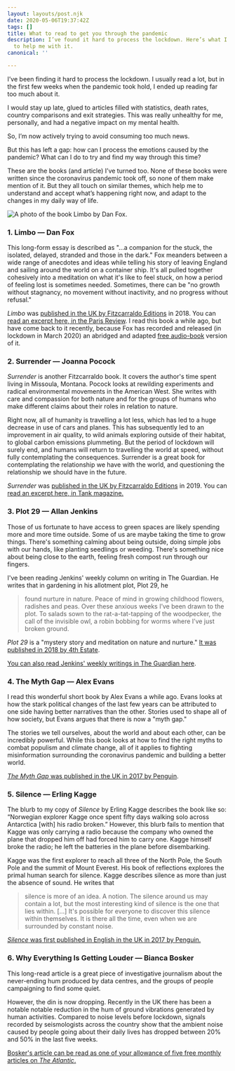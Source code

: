 ```yaml
---
layout: layouts/post.njk
date: 2020-05-06T19:37:42Z
tags: []
title: What to read to get you through the pandemic
description: I’ve found it hard to process the lockdown. Here’s what I’ve been reading
  to help me with it.
canonical: ''

---
```

I’ve been finding it hard to process the lockdown. I usually read a lot, but in the first few weeks when the pandemic took hold, I ended up reading far too much about it.

I would stay up late, glued to articles filled with statistics, death rates, country comparisons and exit strategies. This was really unhealthy for me, personally, and had a negative impact on my mental health.

So, I’m now actively trying to avoid consuming too much news.

But this has left a gap: how can I process the emotions caused by the pandemic? What can I do to try and find my way through this time?

These are the books (and article) I’ve turned too. None of these books were written since the coronavirus pandemic took off, so none of them make mention of it. But they all touch on similar themes, which help me to understand and accept what’s happening right now, and adapt to the changes in my daily way of life.

![A photo of the  book Limbo by Dan Fox.](https://cdn-images-1.medium.com/max/1600/1*EhTWcwSw-_w88FsXf0k2Fg.png)

### 1. Limbo — Dan Fox

This long-form essay is described as "...a companion for the stuck, the isolated, delayed, stranded and those in the dark." Fox meanders between a wide range of anecdotes and ideas while telling his story of leaving England and sailing around the world on a container ship. It's all pulled together cohesively into a meditation on what it's like to feel stuck, on how a period of feeling lost is sometimes needed. Sometimes, there can be "no growth without stagnancy, no movement without inactivity, and no progress without refusal."

_Limbo_ was [published in the UK by Fitzcarraldo Editions](https://fitzcarraldoeditions.com/books/limbo-1) in 2018. You can [read an excerpt here, in the Paris Review](https://www.theparisreview.org/blog/2019/05/02/stuck-in-limbo/). I read this book a while ago, but have come back to it recently, because Fox has recorded and released (in lockdown in March 2020) an abridged and adapted [free audio-book](https://soundcloud.com/danfoxx/sets/dan-fox-limbo) version of it.

### 2. Surrender — Joanna Pocock

_Surrender_ is another Fitzcarraldo book. It covers the author's time spent living in Missoula, Montana. Pocock looks at rewilding experiments and radical environmental movements in the American West. She writes with care and compassion for both nature and for the groups of humans who make different claims about their roles in relation to nature.

Right now, all of humanity is travelling a lot less, which has led to a huge decrease in use of cars and planes. This has subsequently led to an improvement in air quality, to wild animals exploring outside of their habitat, to global carbon emissions plummeting. But the period of lockdown will surely end, and humans will return to travelling the world at speed, without fully contemplating the consequences. Surrender is a great book for contemplating the relationship we have with the world, and questioning the relationship we should have in the future.

_Surrender_ was [published in the UK by Fitzcarraldo Editions](https://fitzcarraldoeditions.com/books/surrender) in 2019. You can [read an excerpt here, in Tank magazine.](https://tankmagazine.com/tank/2019/05/surrender/)

### 3. Plot 29 — Allan Jenkins

Those of us fortunate to have access to green spaces are likely spending more and more time outside. Some of us are maybe taking the time to grow things. There's something calming about being outside, doing simple jobs with our hands, like planting seedlings or weeding. There's something nice about being close to the earth, feeling fresh compost run through our fingers.

I've been reading Jenkins' weekly column on writing in The Guardian. He writes that in gardening in his allotment plot, Plot 29, he

> found nurture in nature. Peace of mind in growing childhood flowers, radishes and peas. Over these anxious weeks I’ve been drawn to the plot. To salads sown to the rat-a-tat-tapping of the woodpecker, the call of the invisible owl, a robin bobbing for worms where I’ve just broken ground.

_Plot 29_ is a "mystery story and meditation on nature and nurture." [It was published in 2018 by 4th Estate](https://www.4thestate.co.uk/book/plot-29-a-memoir-longlisted-for-the-baillie-gifford-and-wellcome-book-prize-9780008121983/).

[You can also read Jenkins' weekly writings in The Guardian here](https://www.theguardian.com/lifeandstyle/series/allan-jenkins-on-gardening).

### 4. The Myth Gap — Alex Evans

I read this wonderful short book by Alex Evans a while ago. Evans looks at how the stark political changes of the last few years can be attributed to one side having better narratives than the other. Stories used to shape all of how society, but Evans argues that there is now a "myth gap."

The stories we tell ourselves, about the world and about each other, can be incredibly powerful. While this book looks at how to find the right myths to combat populism and climate change, all of it applies to fighting misinformation surrounding the coronavirus pandemic and building a better world.

[_The Myth Gap_ was published in the UK in 2017 by Penguin](https://www.penguin.co.uk/books/111/1113478/the-myth-gap/9781909513112.html).

### 5. Silence — Erling Kagge

The blurb to my copy of _Silence_ by Erling Kagge describes the book like so: “Norwegian explorer Kagge once spent fifty days walking solo across Antarctica \[with\] his radio broken.” However, this blurb fails to mention that Kagge was only carrying a radio because the company who owned the plane that dropped him off had forced him to carry one. Kagge himself broke the radio; he left the batteries in the plane before disembarking.

Kagge was the first explorer to reach all three of the North Pole, the South Pole and the summit of Mount Everest. His book of reflections explores the primal human search for silence. Kagge describes silence as more than just the absence of sound. He writes that

> silence is more of an idea. A notion. The silence around us may contain a lot, but the most interesting kind of silence is the one that lies within. \[...\] It's possible for everyone to discover this silence within themselves. It is there all the time, even when we are surrounded by constant noise.

[_Silence_ was first published in English in the UK in 2017 by Penguin.](https://www.penguin.co.uk/books/305/305428/silence/9780241309889.html)

### 6. Why Everything Is Getting Louder — Bianca Bosker

This long-read article is a great piece of investigative journalism about the never-ending hum produced by data centres, and the groups of people campaigning to find some quiet.

However, the din is now dropping. Recently in the UK there has been a notable notable reduction in the hum of ground vibrations generated by human activities. Compared to noise levels before lockdown, signals recorded by seismologists across the country show that the ambient noise caused by people going about their daily lives has dropped between 20% and 50% in the last five weeks.

[Bosker's article can be read as one of your allowance of five free monthly articles on _The Atlantic_.](https://www.theatlantic.com/magazine/archive/2019/11/the-end-of-silence/598366/)
